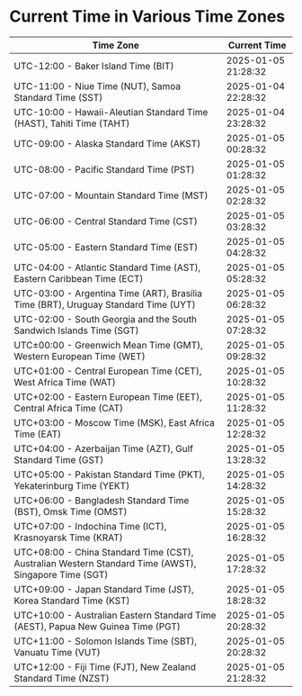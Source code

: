 # Current Time in Various Time Zones

| Time Zone | Current Time |
|-----------|--------------|
| UTC-12:00 - Baker Island Time (BIT) | 2025-01-05 21:28:32 |
| UTC-11:00 - Niue Time (NUT), Samoa Standard Time (SST) | 2025-01-04 22:28:32 |
| UTC-10:00 - Hawaii-Aleutian Standard Time (HAST), Tahiti Time (TAHT) | 2025-01-04 23:28:32 |
| UTC-09:00 - Alaska Standard Time (AKST) | 2025-01-05 00:28:32 |
| UTC-08:00 - Pacific Standard Time (PST) | 2025-01-05 01:28:32 |
| UTC-07:00 - Mountain Standard Time (MST) | 2025-01-05 02:28:32 |
| UTC-06:00 - Central Standard Time (CST) | 2025-01-05 03:28:32 |
| UTC-05:00 - Eastern Standard Time (EST) | 2025-01-05 04:28:32 |
| UTC-04:00 - Atlantic Standard Time (AST), Eastern Caribbean Time (ECT) | 2025-01-05 05:28:32 |
| UTC-03:00 - Argentina Time (ART), Brasília Time (BRT), Uruguay Standard Time (UYT) | 2025-01-05 06:28:32 |
| UTC-02:00 - South Georgia and the South Sandwich Islands Time (SGT) | 2025-01-05 07:28:32 |
| UTC±00:00 - Greenwich Mean Time (GMT), Western European Time (WET) | 2025-01-05 09:28:32 |
| UTC+01:00 - Central European Time (CET), West Africa Time (WAT) | 2025-01-05 10:28:32 |
| UTC+02:00 - Eastern European Time (EET), Central Africa Time (CAT) | 2025-01-05 11:28:32 |
| UTC+03:00 - Moscow Time (MSK), East Africa Time (EAT) | 2025-01-05 12:28:32 |
| UTC+04:00 - Azerbaijan Time (AZT), Gulf Standard Time (GST) | 2025-01-05 13:28:32 |
| UTC+05:00 - Pakistan Standard Time (PKT), Yekaterinburg Time (YEKT) | 2025-01-05 14:28:32 |
| UTC+06:00 - Bangladesh Standard Time (BST), Omsk Time (OMST) | 2025-01-05 15:28:32 |
| UTC+07:00 - Indochina Time (ICT), Krasnoyarsk Time (KRAT) | 2025-01-05 16:28:32 |
| UTC+08:00 - China Standard Time (CST), Australian Western Standard Time (AWST), Singapore Time (SGT) | 2025-01-05 17:28:32 |
| UTC+09:00 - Japan Standard Time (JST), Korea Standard Time (KST) | 2025-01-05 18:28:32 |
| UTC+10:00 - Australian Eastern Standard Time (AEST), Papua New Guinea Time (PGT) | 2025-01-05 20:28:32 |
| UTC+11:00 - Solomon Islands Time (SBT), Vanuatu Time (VUT) | 2025-01-05 20:28:32 |
| UTC+12:00 - Fiji Time (FJT), New Zealand Standard Time (NZST) | 2025-01-05 21:28:32 |
